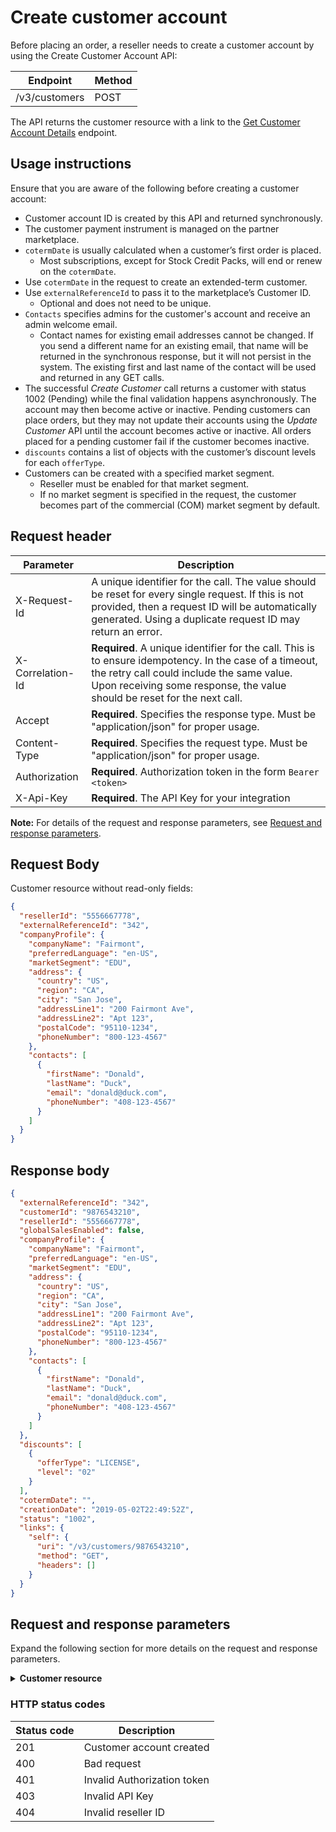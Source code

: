 # Create customer account

Before placing an order, a reseller needs to create a customer account by using the Create Customer Account API:

| Endpoint | Method|
|---|---|
|/v3/customers| POST|

The API returns the customer resource with a link to the [Get Customer Account Details](./get_customer_account.md) endpoint.

## Usage instructions

Ensure that you are aware of the following before creating a customer account:

* Customer account ID is created by this API and returned synchronously.
* The customer payment instrument is managed on the partner marketplace.
* `cotermDate` is usually calculated when a customer’s first order is placed.
  * Most subscriptions, except for Stock Credit Packs, will end or renew on the `cotermDate`.
* Use `cotermDate` in the request to create an extended-term customer.
* Use `externalReferenceId` to pass it to the marketplace’s Customer ID.
  * Optional and does not need to be unique.
* `Contacts` specifies admins for the customer's account and receive an admin welcome email.
  * Contact names for existing email addresses cannot be changed. If you send a different name for an existing email, that name will be returned in the synchronous response, but it will not persist in the system. The existing first and last name of the contact will be used and returned in any GET calls.
* The successful _Create Customer_ call returns a customer with status 1002 (Pending) while the final validation happens asynchronously. The account may then become active or inactive. Pending customers can place orders, but they may not update their accounts using the _Update Customer_ API until the account becomes active or inactive. All orders placed for a pending customer fail if the customer becomes inactive.
* `discounts` contains a list of objects with the customer’s discount levels for each `offerType`.
* Customers can be created with a specified market segment.
  * Reseller must be enabled for that market segment.
  * If no market segment is specified in the request, the customer becomes part of the commercial (COM) market segment by default.

## Request header

| Parameter        | Description                                                                                                                                                                                                                      |
|------------------|----------------------------------------------------------------------------------------------------------------------------------------------------------------------------------------------------------------------------------|
| X-Request-Id     | A unique identifier for the call. The value should be reset for every single request. If this is not provided, then a request ID will be automatically generated. Using a duplicate request ID may return an error.              |
| X-Correlation-Id | **Required**. A unique identifier for the call. This is to ensure idempotency. In the case of a timeout, the retry call could include the same value. Upon receiving some response, the value should be reset for the next call. |
| Accept           | **Required**. Specifies the response type. Must be "application/json" for proper usage.                                                                                                                                          |
| Content-Type     | **Required**. Specifies the request type. Must be "application/json" for proper usage.                                                                                                                                           |
| Authorization    | **Required**. Authorization token in the form `Bearer <token>`                                                                                                                                                                   |
| X-Api-Key        | **Required**. The API Key for your integration                                                                                                                                                                                   |

**Note:** For details of the request and response parameters, see [Request and response parameters](#request-and-response-parameters).

## Request Body

Customer resource without read-only fields:

```json
{
  "resellerId": "5556667778",
  "externalReferenceId": "342",
  "companyProfile": {
    "companyName": "Fairmont",
    "preferredLanguage": "en-US",
    "marketSegment": "EDU",
    "address": {
      "country": "US",
      "region": "CA",
      "city": "San Jose",
      "addressLine1": "200 Fairmont Ave",
      "addressLine2": "Apt 123",
      "postalCode": "95110-1234",
      "phoneNumber": "800-123-4567"
    },
    "contacts": [
      {
        "firstName": "Donald",
        "lastName": "Duck",
        "email": "donald@duck.com",
        "phoneNumber": "408-123-4567"
      }
    ]
  }
}
```

## Response body

```json
{
  "externalReferenceId": "342",
  "customerId": "9876543210",
  "resellerId": "5556667778",
  "globalSalesEnabled": false,
  "companyProfile": {
    "companyName": "Fairmont",
    "preferredLanguage": "en-US",
    "marketSegment": "EDU",
    "address": {
      "country": "US",
      "region": "CA",
      "city": "San Jose",
      "addressLine1": "200 Fairmont Ave",
      "addressLine2": "Apt 123",
      "postalCode": "95110-1234",
      "phoneNumber": "800-123-4567"
    },
    "contacts": [
      {
        "firstName": "Donald",
        "lastName": "Duck",
        "email": "donald@duck.com",
        "phoneNumber": "408-123-4567"
      }
    ]
  },
  "discounts": [
    {
      "offerType": "LICENSE",
      "level": "02"
    }
  ],
  "cotermDate": "",
  "creationDate": "2019-05-02T22:49:52Z",
  "status": "1002",
  "links": {
    "self": {
      "uri": "/v3/customers/9876543210",
      "method": "GET",
      "headers": []
    }
  }
}
```

## Request and response parameters

Expand the following section for more details on the request and response parameters.

<details>
      <summary><b>Customer resource</b></summary>

## Customer (top-level resource)

|Property | Type | Description | Range/Limits|
|:----|:----|:----|:----|
|externalReferenceId | String <br />Optional| Marketplace’s ID for customer. ID does not need to be unique.| Max: 35 characters|
|customerId (read only)| String | Unique ID for customer created upon account creation| Max: 40 characters|
|resellerId | String | ID of reseller tied to customer | Max: 40 characters|
|globalSalesEnabled  | String | Global status of a customer  | Max: 40 characters|
|tags | String |Special label on thhe customer. Example: _HVD_MIGRATED_CUSTOMER_ | Max: 40 characters|
|linkedMembership  | `linkedMembership` resource  | Information about the linked membership  | |
|companyProfile | `CompanyProfile` resource| Information about the customer | |
|discounts | `discounts` resource| Details of the discount applicable to the customer, including the discount level.  | |
|benefits | `benefits` resource| Details of the benefits applied to the customer account and its corresponding status. For example, the type parameter indicates LARGE_GOVERNMENT_AGENCY if the customer is an LGA customer. | |
|cotermDate (read only)| String (date) | Date that renewal order is to be placed. Should be one year after the first order is provisioned (if a 1-yr term) and gets updated upon each renewal order.| 10 characters|
|creationDate (read only)| String (datetime)| Date and time of account creation in UTC| |
|status (read only)| String | Status code of customer account | 4 characters|
|links (read only)| **Links** resource | Deep links to get customer account details| |

For more details, refer to [Resources and fields](../references/resources.md#customer-top-level-resource).
</details>

### HTTP status codes

| Status code | Description                 |
| ----------- | --------------------------- |
| 201         | Customer account created    |
| 400         | Bad request                 |
| 401         | Invalid Authorization token |
| 403         | Invalid API Key             |
| 404         | Invalid reseller ID         |
